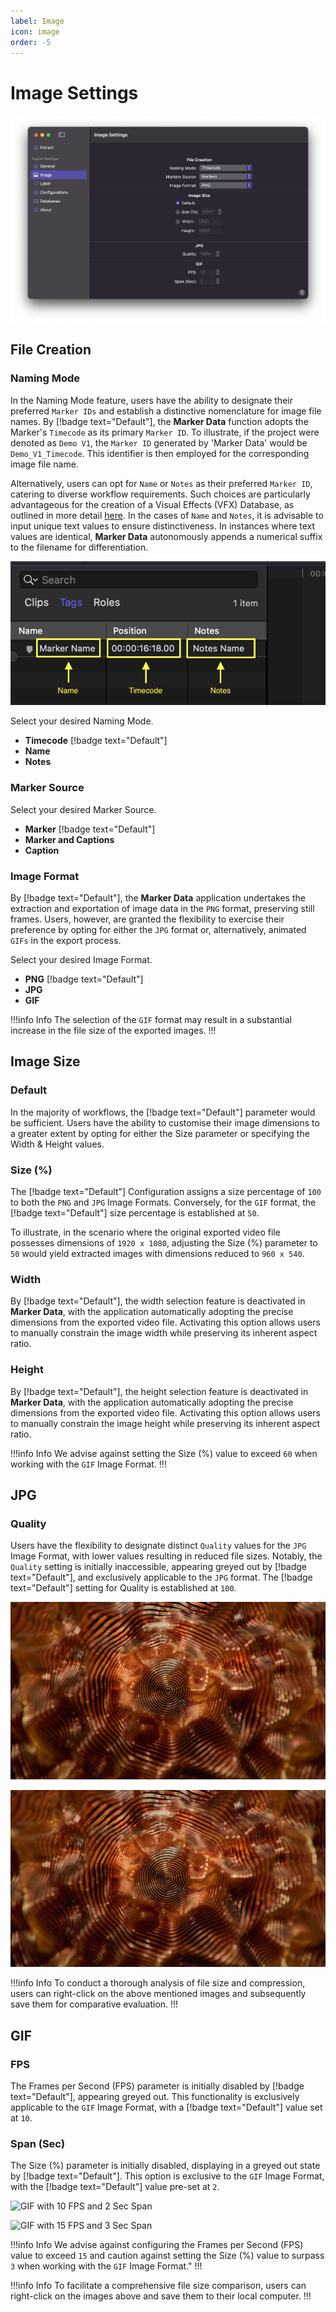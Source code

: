 ```yaml
---
label: Image
icon: image
order: -5
---
```

# Image Settings

![Image Settings](/assets/md-image-settings.png)

## File Creation

### Naming Mode

In the Naming Mode feature, users have the ability to designate their preferred `Marker IDs` and establish a distinctive nomenclature for image file names. By [!badge text="Default"], the **Marker Data** function adopts the Marker's `Timecode` as its primary `Marker ID`. To illustrate, if the project were denoted as `Demo V1`, the `Marker ID` generated by 'Marker Data' would be `Demo_V1_Timecode`. This identifier is then employed for the corresponding image file name.

Alternatively, users can opt for `Name` or `Notes` as their preferred `Marker ID`, catering to diverse workflow requirements. Such choices are particularly advantageous for the creation of a Visual Effects (VFX) Database, as outlined in more detail [here](/faq.md#what-is-the-appropriate-workflow-for-naming-vfx-ids). In the cases of `Name` and `Notes`, it is advisable to input unique text values to ensure distinctiveness. In instances where text values are identical, **Marker Data** autonomously appends a numerical suffix to the filename for differentiation.

![Selecting Naming Mode](/assets/md-image-settings_01.png)

Select your desired Naming Mode.
- **Timecode** [!badge text="Default"]
- **Name**
- **Notes**

### Marker Source

Select your desired Marker Source.
- **Marker** [!badge text="Default"]
- **Marker and Captions**
- **Caption**

### Image Format

By [!badge text="Default"], the **Marker Data** application undertakes the extraction and exportation of image data in the `PNG` format, preserving still frames. Users, however, are granted the flexibility to exercise their preference by opting for either the `JPG` format or, alternatively, animated `GIFs` in the export process.

Select your desired Image Format.
- **PNG** [!badge text="Default"]
- **JPG**
- **GIF**

!!!info Info
The selection of the `GIF` format may result in a substantial increase in the file size of the exported images.
!!!

## Image Size

### Default

In the majority of workflows, the [!badge text="Default"] parameter would be sufficient. Users have the ability to customise their image dimensions to a greater extent by opting for either the Size parameter or specifying the Width & Height values.

### Size (%)

The [!badge text="Default"] Configuration assigns a size percentage of `100` to both the `PNG` and `JPG` Image Formats. Conversely, for the `GIF` format, the [!badge text="Default"] size percentage is established at `50`. 

To illustrate, in the scenario where the original exported video file possesses dimensions of `1920 x 1080`, adjusting the Size (%) parameter to `50` would yield extracted images with dimensions reduced to `960 x 540`.

### Width

By [!badge text="Default"], the width selection feature is deactivated in **Marker Data**, with the application automatically adopting the precise dimensions from the exported video file. Activating this option allows users to manually constrain the image width while preserving its inherent aspect ratio.

### Height

By [!badge text="Default"], the height selection feature is deactivated in **Marker Data**, with the application automatically adopting the precise dimensions from the exported video file. Activating this option allows users to manually constrain the image height while preserving its inherent aspect ratio.

!!!info Info
We advise against setting the Size (%) value to exceed `60` when working with the `GIF` Image Format.
!!!

## JPG

### Quality

Users have the flexibility to designate distinct `Quality` values for the `JPG` Image Format, with lower values resulting in reduced file sizes. Notably, the `Quality` setting is initially inaccessible, appearing greyed out by [!badge text="Default"], and exclusively applicable to the `JPG` format. The [!badge text="Default"] setting for Quality is established at `100`.

![Quality set to 100](/assets/md-image-settings_02.jpg) 

![Quality set to 10](/assets/md-image-settings_03.jpg)

!!!info Info
To conduct a thorough analysis of file size and compression, users can right-click on the above mentioned images and subsequently save them for comparative evaluation.
!!!

## GIF

### FPS

The Frames per Second (FPS) parameter is initially disabled by [!badge text="Default"], appearing greyed out. This functionality is exclusively applicable to the `GIF` Image Format, with a [!badge text="Default"] value set at `10`.

### Span (Sec)

The Size (%) parameter is initially disabled, displaying in a greyed out state by [!badge text="Default"]. This option is exclusive to the `GIF` Image Format, with the [!badge text="Default"] value pre-set at `2`.

![GIF with 10 FPS and 2 Sec Span](/assets/md-image-settings_04.gif) 

![GIF with 15 FPS and 3 Sec Span](/assets/md-image-settings_05.gif)

!!!info Info
We advise against configuring the Frames per Second (FPS) value to exceed `15` and caution against setting the Size (%) value to surpass `3` when working with the `GIF` Image Format."
!!!

!!!info Info
To facilitate a comprehensive file size comparison, users can right-click on the images above and save them to their local computer.
!!!